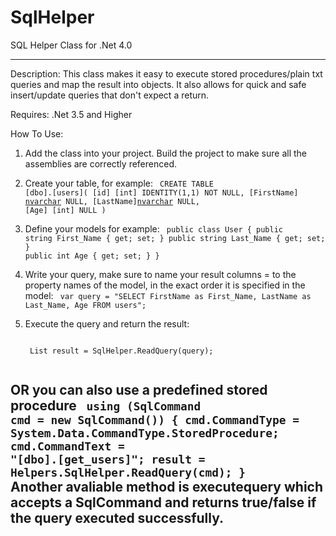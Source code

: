 SqlHelper
=========

SQL Helper Class for .Net 4.0

-----------------------------------

Description: This class makes it easy to execute stored procedures/plain txt queries and map the result into objects. It also allows for quick and safe insert/update queries that don't expect a return. 

Requires: .Net 3.5 and Higher

How To Use:

1) Add the class into your project. Build the project to make sure all the assemblies are correctly referenced.
2) Create your table, for example:
    <code>
    CREATE TABLE [dbo].[users](
      [id] [int] IDENTITY(1,1) NOT NULL,
    	[FirstName] [nvarchar](100) NULL,
    	[LastName][nvarchar](100) NULL,
    	[Age] [int] NULL
    )
    </code>
    
3) Define your models for example:
    <code>
    public class User
    {
        public string First_Name { get; set; }
        public string Last_Name { get; set; }
        public int Age { get; set; }
    }
    </code>    

3) Write your query, make sure to name your result columns = to the property names of the model, in the exact order it is specified in the model:
    <code>
    var query = "SELECT FirstName as First_Name, LastName as Last_Name, Age FROM users";
    </code>

4) Execute the query and return the result:
   
    <code>
    List<User> result = SqlHelper.ReadQuery<User>(query);
    </code>

  OR you can also use a predefined stored procedure
    <code>
    using (SqlCommand cmd = new SqlCommand())
    {
        cmd.CommandType = System.Data.CommandType.StoredProcedure;
        cmd.CommandText = "[dbo].[get_users]";
        result = Helpers.SqlHelper.ReadQuery<User>(cmd);
    }
    </code>
Another avaliable method is executequery which accepts a SqlCommand and returns true/false if the query executed successfully.
-----------------------------------
